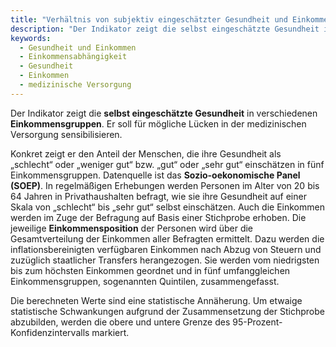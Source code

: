 ```yaml
---
title: "Verhältnis von subjektiv eingeschätzter Gesundheit und Einkommen"
description: "Der Indikator zeigt die selbst eingeschätzte Gesundheit in verschiedenen Einkommensgruppen." 
keywords:
  - Gesundheit und Einkommen
  - Einkommensabhängigkeit
  - Gesundheit
  - Einkommen
  - medizinische Versorgung
---
```



<!--Prologue start-->

Der Indikator zeigt die **selbst eingeschätzte Gesundheit** in verschiedenen **Einkommensgruppen**. Er soll für mögliche Lücken in der medizinischen Versorgung sensibilisieren.

Konkret zeigt er den Anteil der Menschen, die ihre Gesundheit als „schlecht“ oder „weniger gut“ bzw. „gut“ oder „sehr gut“ einschätzen in fünf Einkommensgruppen. Datenquelle ist das **Sozio-oekonomische Panel (SOEP)**. In regelmäßigen Erhebungen werden Personen im Alter von 20 bis 64 Jahren in Privathaushalten befragt, wie sie ihre Gesundheit auf einer Skala von „schlecht“ bis „sehr gut“ selbst einschätzen. Auch die Einkommen werden im Zuge der Befragung auf Basis einer Stichprobe erhoben. Die jeweilige **Einkommensposition** der Personen wird über die Gesamtverteilung der Einkommen aller Befragten ermittelt. Dazu werden die inflationsbereinigten verfügbaren Einkommen nach Abzug von Steuern und zuzüglich staatlicher Transfers herangezogen. Sie werden vom niedrigsten bis zum höchsten Einkommen geordnet und in fünf umfanggleichen Einkommensgruppen, sogenannten Quintilen, zusammengefasst.

Die berechneten Werte sind eine statistische Annäherung. Um etwaige statistische Schwankungen aufgrund der Zusammensetzung der Stichprobe abzubilden, werden die obere und untere Grenze des 95-Prozent-Konfidenzintervalls markiert.


<!--Prologue end-->

<!--ChartList-->

